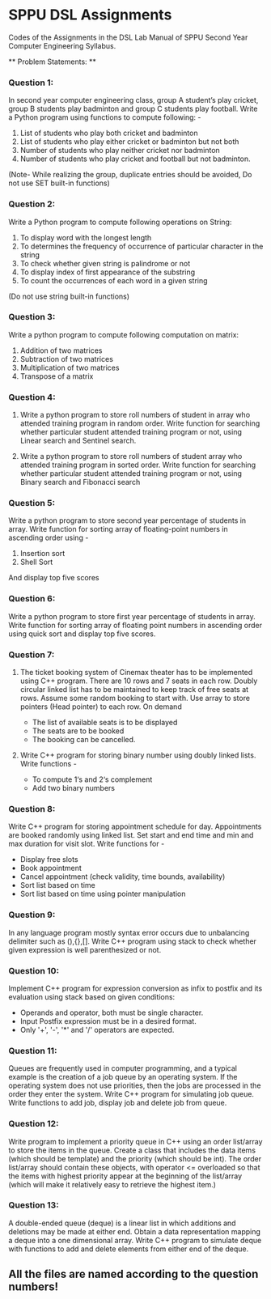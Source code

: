 # SPPU DSL Assignments

Codes of the Assignments in the DSL Lab Manual of SPPU Second Year Computer Engineering Syllabus.

** Problem Statements: ** 

### Question 1:

In second year computer engineering class, group A student’s play cricket, group B students
play badminton and group C students play football. Write a Python program using functions
to compute following: - 

1. List of students who play both cricket and badminton 
2. List of students who play either cricket or badminton but not both 
3. Number of students who play neither cricket nor badminton 
4. Number of students who play cricket and football but not badminton. 

(Note- While realizing the group, duplicate entries should be avoided, Do not use SET built-in functions)

### Question 2:

Write a Python program to compute following operations on String:

1. To display word with the longest length 
2. To determines the frequency of occurrence of particular character in the string 
3. To check whether given string is palindrome or not 
4. To display index of first appearance of the substring 
5. To count the occurrences of each word in a given string 

(Do not use string built-in functions)

### Question 3: 

Write a python program to compute following computation on matrix:

1. Addition of two matrices 
2. Subtraction of two matrices
3. Multiplication of two matrices 
4. Transpose of a matrix

### Question 4: 

1. Write a python program to store roll numbers of student in array who attended training
program in random order. Write function for searching whether particular student attended
training program or not, using Linear search and Sentinel search.

2.  Write a python program to store roll numbers of student array who attended training
program in sorted order. Write function for searching whether particular student attended
training program or not, using Binary search and Fibonacci search

### Question 5: 

Write a python program to store second year percentage of students in array. Write function
for sorting array of floating-point numbers in ascending order using - 

1. Insertion sort 
2. Shell Sort 

And display top five scores

### Question 6: 

Write a python program to store first year percentage of students in array. Write function for
sorting array of floating point numbers in ascending order using quick sort and display top
five scores.

### Question 7: 

1. The ticket booking system of Cinemax theater has to be implemented using C++ program.
There are 10 rows and 7 seats in each row. Doubly circular linked list has to be maintained
to keep track of free seats at rows. Assume some random booking to start with. Use array to
store pointers (Head pointer) to each row. On demand 
   - The list of available seats is to be displayed 
   - The seats are to be booked 
   - The booking can be cancelled.

2. Write C++ program for storing binary number using doubly linked lists. Write functions - 
   - To compute 1‘s and 2‘s complement 
   - Add two binary numbers

### Question 8: 

Write C++ program for storing appointment schedule for day. Appointments are booked
randomly using linked list. Set start and end time and min and max duration for visit slot.
Write functions for - 
   - Display free slots 
   - Book appointment 
   - Cancel appointment (check validity, time bounds, availability) 
   - Sort list based on time
   - Sort list based on time using pointer manipulation

### Question 9: 

In any language program mostly syntax error occurs due to unbalancing delimiter such as
(),{},[]. Write C++ program using stack to check whether given expression is well
parenthesized or not.

### Question 10:

Implement C++ program for expression conversion as infix to postfix and its evaluation
using stack based on given conditions: 
- Operands and operator, both must be single character. 
- Input Postfix expression must be in a desired format. 
- Only '+', '-', '*' and '/' operators are expected.

### Question 11:

Queues are frequently used in computer programming, and a typical example is the creation
of a job queue by an operating system. If the operating system does not use priorities, then
the jobs are processed in the order they enter the system. Write C++ program for simulating
job queue. Write functions to add job, display job and delete job from queue.

### Question 12:

Write program to implement a priority queue in C++ using an order list/array to store the
items in the queue. Create a class that includes the data items (which should be template)
and the priority (which should be int). The order list/array should contain these objects, with
operator <= overloaded so that the items with highest priority appear at the beginning of the
list/array (which will make it relatively easy to retrieve the highest item.)

### Question 13:

A double-ended queue (deque) is a linear list in which additions and deletions may be made
at either end. Obtain a data representation mapping a deque into a one dimensional array.
Write C++ program to simulate deque with functions to add and delete elements from either
end of the deque.

## All the files are named according to the question numbers!
